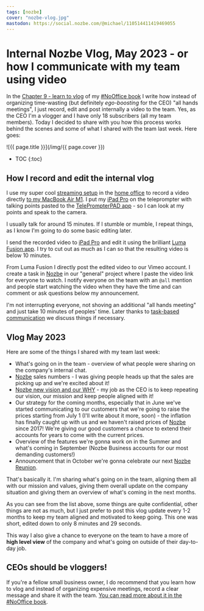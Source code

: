 ```yaml
---
tags: [nozbe]
cover: "nozbe-vlog.jpg"
mastodon: https://social.nozbe.com/@michael/110514411419469055
---
```


# Internal Nozbe Vlog, May 2023 - or how I communicate with my team using video

In the [Chapter 9 - learn to vlog](https://nooffice.org/vlog/) of my [#NoOffice book](https://NoOffice.org/) I write how instead of organizing time-wasting (but definitely *ego-boosting* for the CEO) "all hands meetings", I just record, edit and post internally a video to the team. Yes, as the CEO I'm a vlogger and I have only 18 subscribers (all my team members). Today I decided to share with you how this process works behind the scenes and some of what I shared with the team last week. Here goes:

<!--More-->

![{{ page.title }}](/img/{{ page.cover }})

* TOC
{:toc}

## How I record and edit the internal vlog

I use my super cool [streaming setup](/streaming/) in the [home office](/office/) to record a video directly [to my MacBook Air M1](/office23/). I put my [iPad Pro](/ipadonly/) on the teleprompter with talking points pasted to the [TelePrompterPAD app][at] - so I can look at my points and speak to the camera.

I usually talk for around 15 minutes. If I stumble or mumble, I repeat things, as I know I'm going to do some basic editing later.

I send the recorded video to [iPad Pro](/ipad13pro) and edit it using the brilliant [Luma Fusion app][al]. I try to cut out as much as I can so that the resulting video is below 10 minutes.

From Luma Fusion I directly post the edited video to our Vimeo account. I create a task in [Nozbe][n] in our "general" project where I paste the video link for everyone to watch. I notify everyone on the team with an `@all` mention and people start watching the video when they have the time and can comment or ask questions below my announcement.

I'm not interrupting everyone, not shoving an additional "all hands meeting" and just take 10 minutes of peoples' time. Later thanks to [task-based communication](/task/) we discuss things if necessary.

## Vlog May 2023

Here are some of the things I shared with my team last week:

- What's going on in the team - overview of what people were sharing on the company's internal chat.
- [Nozbe][n] sales numbers - I was giving people heads up that the sales are picking up and we're excited about it!
- [Nozbe new vision and our WHY](/nozbe-why/) - my job as the CEO is to keep repeating our vision, our mission and keep people aligned with it!
- Our strategy for the coming months, especially that in June we've started communicating to our customers that we're going to raise the prices starting from July 1 (I'll write about it more, soon) - the inflation has finally caught up with us and we haven't raised prices of [Nozbe][n] since 2017! We're giving our good customers a chance to extend their accounts for years to come with the current prices.
- Overview of the features we're gonna work on in the Summer and what's coming in September (Nozbe Business accounts for our most demanding customers!)
- Announcement that in October we're gonna celebrate our next [Nozbe Reunion](/reunion/).

That's basically it. I'm sharing what's going on in the team, aligning them all with our mission and values, giving them overall update on the company situation and giving them an overview of what's coming in the next months.

As you can see from the list above, some things are quite confidential, other things are not as much, but I just prefer to post this vlog update every 1-2 months to keep my team aligned and motivated to keep going. This one was short, edited down to only 8 minutes and 29 seconds.

This way I also give a chance to everyone on the team to have a more of **high level view** of the company and what's going on outside of their day-to-day job.

## CEOs should be vloggers!

If you're a fellow small business owner, I do recommend that you learn how to vlog and instead of organizing expensive meetings, record a clear message and share it with the team. [You can read more about it in the #NoOffice book](https://NoOffice.org/vlog/).


[at]: https://apps.apple.com/us/app/teleprompterpad/id1507218595
[al]: https://apps.apple.com/us/app/lumafusion/id1062022008

[n]: https://michael.gratis/nozbe
[np]: https://michael.gratis/nozbepersonal